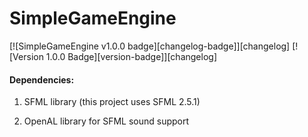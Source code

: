 # SimpleGameEngine

[![SimpleGameEngine v1.0.0 badge][changelog-badge]][changelog] [![Version 1.0.0 Badge][version-badge]][changelog]

#### Dependencies:

1) SFML library (this project uses SFML 2.5.1)

2) OpenAL library for SFML sound support
